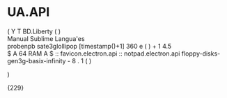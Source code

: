 # UA.API

(                                                                     Y
                                                                      T
                                                               BD.Liberty ( )    
                                                         Manual  Sublime Langua'es    
                                                probenpb sate3glollipop [timestamp()+1]
                                                360               e (  ) + 1        4.5                                                  
                                                              $ A  64 RAM A $
                                                          :: favicon.electron.api
                                                          :: notpad.electron.api
                                                    floppy-disks-gen3g-basix-infinity     - 8     . 1 ( ) 

)

{229}
